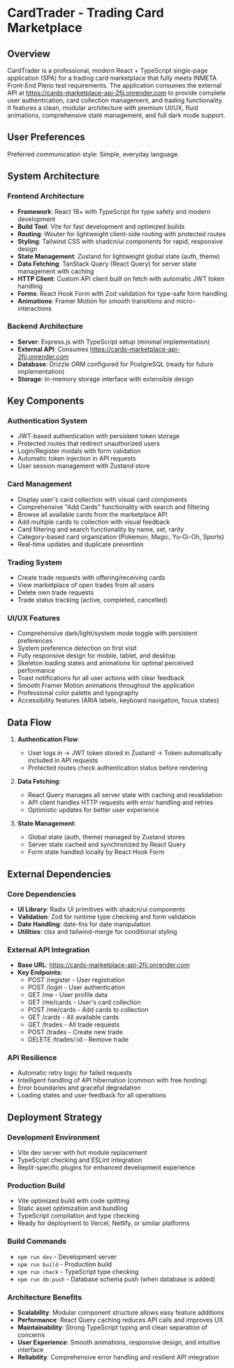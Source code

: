 # CardTrader - Trading Card Marketplace

## Overview

CardTrader is a professional, modern React + TypeScript single-page application (SPA) for a trading card marketplace that fully meets INMETA Front-End Pleno test requirements. The application consumes the external API at https://cards-marketplace-api-2fjj.onrender.com to provide complete user authentication, card collection management, and trading functionality. It features a clean, modular architecture with premium UI/UX, fluid animations, comprehensive state management, and full dark mode support.

## User Preferences

Preferred communication style: Simple, everyday language.

## System Architecture

### Frontend Architecture
- **Framework**: React 18+ with TypeScript for type safety and modern development
- **Build Tool**: Vite for fast development and optimized builds
- **Routing**: Wouter for lightweight client-side routing with protected routes
- **Styling**: Tailwind CSS with shadcn/ui components for rapid, responsive design
- **State Management**: Zustand for lightweight global state (auth, theme)
- **Data Fetching**: TanStack Query (React Query) for server state management with caching
- **HTTP Client**: Custom API client built on fetch with automatic JWT token handling
- **Forms**: React Hook Form with Zod validation for type-safe form handling
- **Animations**: Framer Motion for smooth transitions and micro-interactions

### Backend Architecture
- **Server**: Express.js with TypeScript setup (minimal implementation)
- **External API**: Consumes https://cards-marketplace-api-2fjj.onrender.com
- **Database**: Drizzle ORM configured for PostgreSQL (ready for future implementation)
- **Storage**: In-memory storage interface with extensible design

## Key Components

### Authentication System
- JWT-based authentication with persistent token storage
- Protected routes that redirect unauthorized users
- Login/Register modals with form validation
- Automatic token injection in API requests
- User session management with Zustand store

### Card Management
- Display user's card collection with visual card components
- Comprehensive "Add Cards" functionality with search and filtering
- Browse all available cards from the marketplace API
- Add multiple cards to collection with visual feedback
- Card filtering and search functionality by name, set, rarity
- Category-based card organization (Pokemon, Magic, Yu-Gi-Oh, Sports)
- Real-time updates and duplicate prevention

### Trading System
- Create trade requests with offering/receiving cards
- View marketplace of open trades from all users
- Delete own trade requests
- Trade status tracking (active, completed, cancelled)

### UI/UX Features
- Comprehensive dark/light/system mode toggle with persistent preferences
- System preference detection on first visit
- Fully responsive design for mobile, tablet, and desktop
- Skeleton loading states and animations for optimal perceived performance
- Toast notifications for all user actions with clear feedback
- Smooth Framer Motion animations throughout the application
- Professional color palette and typography
- Accessibility features (ARIA labels, keyboard navigation, focus states)

## Data Flow

1. **Authentication Flow**:
   - User logs in → JWT token stored in Zustand → Token automatically included in API requests
   - Protected routes check authentication status before rendering

2. **Data Fetching**:
   - React Query manages all server state with caching and revalidation
   - API client handles HTTP requests with error handling and retries
   - Optimistic updates for better user experience

3. **State Management**:
   - Global state (auth, theme) managed by Zustand stores
   - Server state cached and synchronized by React Query
   - Form state handled locally by React Hook Form

## External Dependencies

### Core Dependencies
- **UI Library**: Radix UI primitives with shadcn/ui components
- **Validation**: Zod for runtime type checking and form validation
- **Date Handling**: date-fns for date manipulation
- **Utilities**: clsx and tailwind-merge for conditional styling

### External API Integration
- **Base URL**: https://cards-marketplace-api-2fjj.onrender.com
- **Key Endpoints**:
  - POST /register - User registration
  - POST /login - User authentication
  - GET /me - User profile data
  - GET /me/cards - User's card collection
  - POST /me/cards - Add cards to collection
  - GET /cards - All available cards
  - GET /trades - All trade requests
  - POST /trades - Create new trade
  - DELETE /trades/:id - Remove trade

### API Resilience
- Automatic retry logic for failed requests
- Intelligent handling of API hibernation (common with free hosting)
- Error boundaries and graceful degradation
- Loading states and user feedback for all operations

## Deployment Strategy

### Development Environment
- Vite dev server with hot module replacement
- TypeScript checking and ESLint integration
- Replit-specific plugins for enhanced development experience

### Production Build
- Vite optimized build with code splitting
- Static asset optimization and bundling
- TypeScript compilation and type checking
- Ready for deployment to Vercel, Netlify, or similar platforms

### Build Commands
- `npm run dev` - Development server
- `npm run build` - Production build
- `npm run check` - TypeScript type checking
- `npm run db:push` - Database schema push (when database is added)

### Architecture Benefits
- **Scalability**: Modular component structure allows easy feature additions
- **Performance**: React Query caching reduces API calls and improves UX
- **Maintainability**: Strong TypeScript typing and clean separation of concerns
- **User Experience**: Smooth animations, responsive design, and intuitive interface
- **Reliability**: Comprehensive error handling and resilient API integration